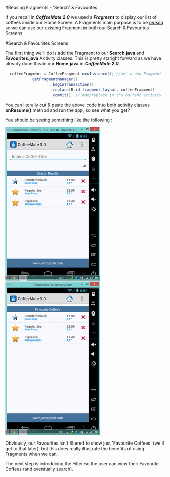 #Reusing Fragments - 'Search' & Favourites'

If you recall in <b><i>CoffeeMate 2.0</i></b> we used a <b><i>Fragment</i></b> to display our list of coffees inside our Home Screen. A Fragments main purpose is to be <u><i>reused</i></u> so we can use our existing Fragment in both our Search & Favourites Screens.

#Search & Favourites Screens

The first thing we'll do is add the Fragment to our <b>Search.java</b> and <b>Favourites.java</b> Activity classes. This is pretty staright forward as we have already done this in our <b>Home.java</b> in <b><i>CoffeeMate 2.0</i></b>.

~~~java
  coffeeFragment = CoffeeFragment.newInstance(); //get a new Fragment instance
            getFragmentManager()
                    .beginTransaction()
                    .replace(R.id.fragment_layout, coffeeFragment)
                    .commit(); // add/replace in the current activity
~~~

You can literally cut & paste the above code into both activity classes <b>onResume()</b> method and run the app, so see what you get?

You should be seeing something like the following :

![](../img/lab0404.png) ![](../img/lab0405.png)

Obviously, our Favourites isn't filtered to show just 'Favourite Coffees' (we'll get to that later), but this does really illustrate the benefits of using Fragments when we can.

The next step is introducing the Filter so the user can view their Favourite Coffees (and eventually search).
